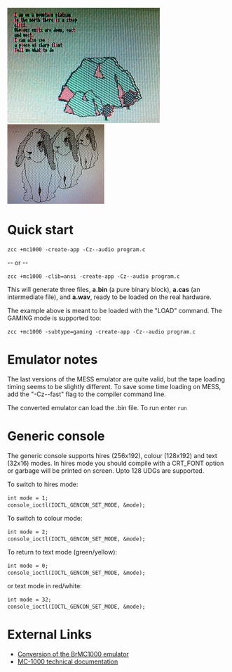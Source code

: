 
![](images/platform/mc1000-adva.jpg) ![](images/platform/mc1000_rabbits.jpg)


# Quick start

    zcc +mc1000 -create-app -Cz--audio program.c

-- or --

    zcc +mc1000 -clib=ansi -create-app -Cz--audio program.c


This will generate three files, **a.bin** (a pure binary block), **a.cas** (an intermediate file), and **a.wav**, ready to be loaded on the real hardware.

The example above is meant to be loaded with the "LOAD" command.  The GAMING mode is supported too:


    zcc +mc1000 -subtype=gaming -create-app -Cz--audio program.c


# Emulator notes

The last versions of the MESS emulator are quite valid, but the tape loading timing seems to be slightly different.
To save some time loading on MESS, add the "-Cz--fast" flag to the compiler command line.

The converted emulator can load the .bin file. To run enter `run`

# Generic console

The generic console supports hires (256x192), colour (128x192) and text (32x16) modes. In hires mode you should compile with a CRT_FONT option or garbage will be printed on screen. Upto 128 UDGs are supported. 

To switch to hires mode:

    int mode = 1;
    console_ioctl(IOCTL_GENCON_SET_MODE, &mode);

To switch to colour mode:

    int mode = 2;
    console_ioctl(IOCTL_GENCON_SET_MODE, &mode);

To return to text mode (green/yellow):

    int mode = 0;
    console_ioctl(IOCTL_GENCON_SET_MODE, &mode);

or text mode in red/white:

    int mode = 32;
    console_ioctl(IOCTL_GENCON_SET_MODE, &mode);


# External Links

* [Conversion of the BrMC1000 emulator](https://github.com/suborb/MC1000Emulator)
* [MC-1000 technical documentation](http://files.datassette.org/manuais/manual_referenciamc1000.pdf)